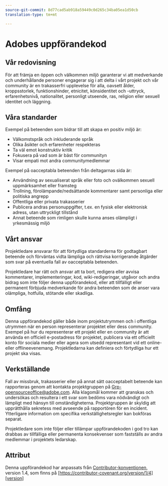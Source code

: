 ```yaml
---
source-git-commit: 8d77cad5ab918a59449c0d265c34ba05ea1d50cb
translation-type: tm+mt

---
```

# Adobes uppförandekod

## Vår redovisning

För att främja en öppen och välkommen miljö garanterar vi att medverkande och underhållande personer engagerar sig i att delta i vårt projekt och vår community är en trakasserfri upplevelse för alla, oavsett ålder, kroppsstorlek, funktionshinder, etnicitet, könsidentitet och -uttryck, erfarenhetsnivå, nationalitet, personligt utseende, ras, religion eller sexuell identitet och läggning.

## Våra standarder

Exempel på beteenden som bidrar till att skapa en positiv miljö är:

* Välkomstspråk och inkluderande språk
* Olika åsikter och erfarenheter respekteras
* Ta väl emot konstruktiv kritik
* Fokusera på vad som är bäst för communityn
* Visar empati mot andra communitymedlemmar

Exempel på oacceptabla beteenden från deltagarnas sida är:

* Användning av sexualiserat språk eller foto och ovälkommen sexuell uppmärksamhet eller framsteg
* Trollning, förolämpande/nedsättande kommentarer samt personliga eller politiska angrepp
* Offentliga eller privata trakasserier
* Publicera andras personuppgifter, t.ex. en fysisk eller elektronisk adress, utan uttryckligt tillstånd
* Annat beteende som rimligen skulle kunna anses olämpligt i yrkesmässig miljö

## Vårt ansvar

Projektledare ansvarar för att förtydliga standarderna för godtagbart beteende och förväntas vidta lämpliga och rättvisa korrigerande åtgärder som svar på eventuella fall av oacceptabla beteenden.

Projektledare har rätt och ansvar att ta bort, redigera eller avvisa kommentarer, implementeringar, kod, wiki-redigeringar, utgåvor och andra bidrag som inte följer denna uppförandekod, eller att tillfälligt eller permanent förbjuda medverkande för andra beteenden som de anser vara olämpliga, hotfulla, stötande eller skadliga.

## Omfång

Denna uppförandekod gäller både inom projektutrymmen och i offentliga utrymmen när en person representerar projektet eller dess community. Exempel på hur du representerar ett projekt eller en community är att använda en officiell e-postadress för projektet, publicera via ett officiellt konto för sociala medier eller agera som utsedd representant vid ett online- eller offlineevenemang. Projektledarna kan definiera och förtydliga hur ett projekt ska visas.

## Verkställande

Fall av missbruk, trakasserier eller på annat sätt oacceptabelt beteende kan rapporteras genom att kontakta projektgruppen på Grp-opensourceoffice@adobe.com. Alla klagomål kommer att granskas och undersökas och resultera i ett svar som bedöms vara nödvändigt och lämpligt med hänsyn till omständigheterna. Projektgruppen är skyldig att upprätthålla sekretess med avseende på rapportören för en incident.
Ytterligare information om specifika verkställighetsregler kan bokföras separat.

Projektledare som inte följer eller tillämpar uppförandekoden i god tro kan drabbas av tillfälliga eller permanenta konsekvenser som fastställs av andra medlemmar i projektets ledarskap.

## Attribut

Denna uppförandekod har anpassats från [Contributor-konventionen][homepage], version 1.4, som finns på [https://contributor-covenant.org/version/1/4][version]

[homepage]: https://contributor-covenant.org
[version]: https://contributor-covenant.org/version/1/4/
